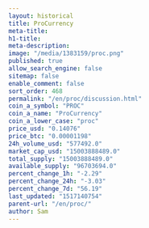 ```yaml
---
layout: historical
title: ProCurrency
meta-title: 
h1-title: 
meta-description: 
image: "/media/1383159/proc.png"
published: true
allow_search_engine: false
sitemap: false
enable_comment: false
sort_order: 468
permalink: "/en/proc/discussion.html"
coin_a_symbol: "PROC"
coin_a_name: "ProCurrency"
coin_a_lower_case: "proc"
price_usd: "0.14076"
price_btc: "0.00001198"
24h_volume_usd: "577492.0"
market_cap_usd: "15003888489.0"
total_supply: "15003888489.0"
available_supply: "96703694.0"
percent_change_1h: "-2.29"
percent_change_24h: "-3.03"
percent_change_7d: "56.19"
last_updated: "1517140754"
parent-url: "/en/proc/"
author: Sam
---
```


